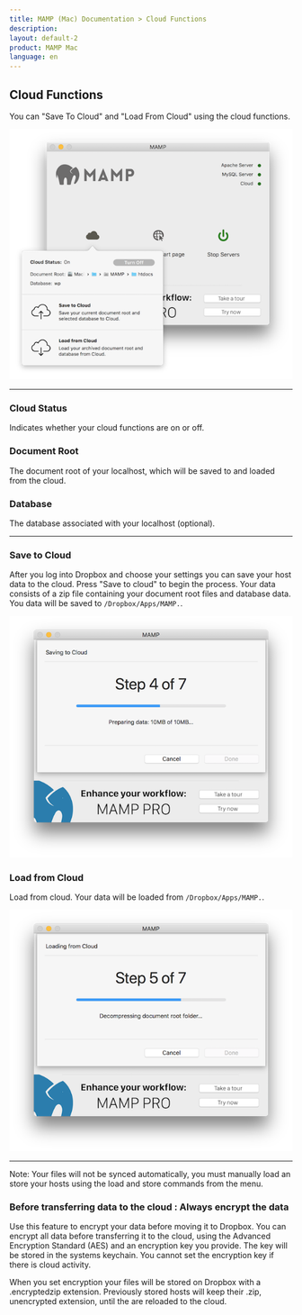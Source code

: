 ```yaml
---
title: MAMP (Mac) Documentation > Cloud Functions
description: 
layout: default-2
product: MAMP Mac
language: en
---
```


## Cloud Functions

You can "Save To Cloud" and "Load From Cloud" using the cloud functions.

![MAMP](/en/MAMP-Mac/Cloud/CloudSaveLoad.png)

---

### Cloud Status

Indicates whether your cloud functions are on or off.

### Document Root

The document root of your localhost, which will be saved to and loaded from the cloud.

### Database

The database associated with your localhost (optional).

---

### Save to Cloud

After you log into Dropbox and choose your settings you can save your host data to the cloud. Press "Save to cloud" to begin the process. Your data consists of a zip file containing your document root files and database data. You data will be saved to `/Dropbox/Apps/MAMP.`.

![MAMP](/en/MAMP-Mac/Cloud/CloudSaveToCloud.png)

### Load from Cloud

Load from cloud. Your data will be loaded from `/Dropbox/Apps/MAMP.`.

![MAMP](/en/MAMP-Mac/Cloud/CloudLoading.png)

---

<div class="alert" role="alert">
Note: Your files will not be synced automatically, you must manually load an store your hosts using the load and store commands from the menu.
</div>


### Before transferring data to the cloud : Always encrypt the data
  
  Use this feature to encrypt your data before moving it to Dropbox. You can encrypt all data before transferring it to the cloud, using the Advanced Encryption Standard (AES) and an encryption key you provide. The key will be stored in the systems keychain. You cannot set the encryption key if there is cloud activity.
  
  <div class="alert" role="alert">
  When you set encryption your files will be stored on Dropbox with a .encryptedzip extension. Previously stored hosts will keep their .zip, unencrypted extension, until the are reloaded to the cloud.
  </div>
  

